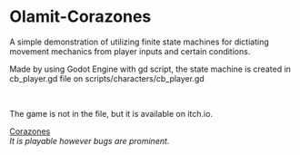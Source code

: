# Olamit-Corazones

A simple demonstration of utilizing finite state machines for dictiating movement mechanics from player inputs and certain conditions.

Made by using Godot Engine with gd script, the state machine is created in cb_player.gd file on scripts/characters/cb_player.gd

<br>

The game is not in the file, but it is available on itch.io.

[Corazones](https://modarku.itch.io/corazones) <br>
*It is playable however bugs are prominent.*
